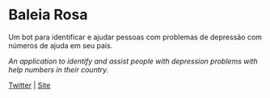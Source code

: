 # Baleia Rosa

Um bot para identificar e ajudar pessoas com problemas de depressão com números de ajuda em seu país.

_An application to identify and assist people with depression problems with help numbers in their country._

[Twitter](https://twitter.com/baleiarosabot) | [Site](#)
